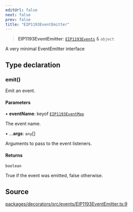 ```yaml
---
editUrl: false
next: false
prev: false
title: "EIP1193EventEmitter"
---
```


> **EIP1193EventEmitter**: [`EIP1193Events`](/reference/tevm/decorators/type-aliases/eip1193events/) & `object`

A very minimal EventEmitter interface

## Type declaration

### emit()

Emit an event.

#### Parameters

• **eventName**: keyof [`EIP1193EventMap`](/reference/tevm/decorators/type-aliases/eip1193eventmap/)

The event name.

• ...**args**: `any`[]

Arguments to pass to the event listeners.

#### Returns

`boolean`

True if the event was emitted, false otherwise.

## Source

[packages/decorators/src/events/EIP1193EventEmitter.ts:9](https://github.com/evmts/tevm-monorepo/blob/main/packages/decorators/src/events/EIP1193EventEmitter.ts#L9)
